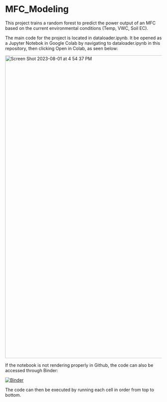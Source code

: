 # MFC_Modeling
This project trains a random forest to predict the power output of an MFC based on the current environmental conditions (Temp, VWC, Soil EC).

The main code for the project is located in dataloader.ipynb. It be opened as a Jupyter Notebok in Google Colab by navigating to dataloader.ipynb in this repository, then clicking Open in Colab, as seen below:

<img width="975" alt="Screen Shot 2023-08-01 at 4 54 37 PM" src="https://github.com/jlab-sensing/MFC_Modeling/assets/53840553/20af7c8d-6d2a-4b0c-9d00-d05451cda3f8">

If the notebook is not rendering properly in Github, the code can also be accessed through Binder:

[![Binder](https://mybinder.org/badge_logo.svg)](https://mybinder.org/v2/gh/jlab-sensing/MFC_Modeling/HEAD?labpath=dataloader.ipynb)

The code can then be executed by running each cell in order from top to bottom.
